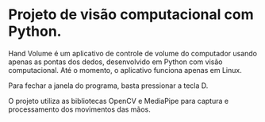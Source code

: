 # Projeto de visão computacional com Python.
Hand Volume é um aplicativo de controle de volume do computador usando apenas as pontas dos dedos, desenvolvido em Python com visão computacional. Até o momento, o aplicativo funciona apenas em Linux.

Para fechar a janela do programa, basta pressionar a tecla D.

O projeto utiliza as bibliotecas OpenCV e MediaPipe para captura e processamento dos movimentos das mãos.
